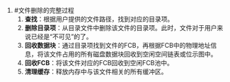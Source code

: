 1. #文件删除的完整过程 
	1.  **查找**：根据用户提供的文件路径，找到对应的目录项。
    2.  **删除目录项**：从目录文件中删除该文件的目录项。此时，文件对于用户来说已经是“不可见”的了。
    3.  **回收数据块**：通过目录项找到文件的FCB，再根据FCB中的物理地址信息，将该文件占用的所有磁盘数据块回收到空闲空间链表或位示图中。
    4.  **回收FCB**：将该文件对应的FCB回收到空闲FCB池中。
    5.  **清理缓存**：释放内存中与该文件相关的所有缓冲区。 